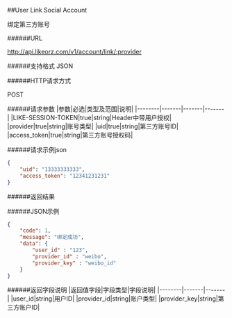 ##User Link Social Account

绑定第三方账号

######URL

http://api.likeorz.com/v1/account/link/:provider

######支持格式
JSON

######HTTP请求方式

POST

######请求参数
|参数|必选|类型及范围|说明|
|--------|-------|-------|-------|
|LIKE-SESSION-TOKEN|true|string|Header中带用户授权|
|provider|true|string|账号类型|
|uid|true|string|第三方账号ID|
|access_token|true|string|第三方账号授权码|

######请求示例json
```json
{
    "uid": "13333333333",
    "access_token": "12341231231"
}
```


######返回结果

######JSON示例

```json
{
    "code": 1,
    "message": "绑定成功",
    "data": {
        "user_id" : "123",
        "provider_id" : "weibo",
        "provider_key" : "weibo_id"
    }
}
```

######返回字段说明
|返回值字段|字段类型|字段说明|
|--------|-------|-------|
|user_id|string|用户ID|
|provider_id|string|账户类型|
|provider_key|string|第三方账户ID|
